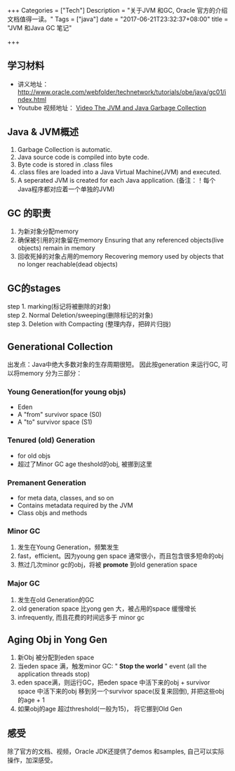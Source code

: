 +++
Categories = ["Tech"]
Description = "关于JVM 和GC, Oracle 官方的介绍文档值得一读。"
Tags = ["java"]
date = "2017-06-21T23:32:37+08:00"
title = "JVM 和Java GC 笔记"

+++


## 学习材料

- 讲义地址： <http://www.oracle.com/webfolder/technetwork/tutorials/obe/java/gc01/index.html>  
- Youtube 视频地址：  [Video The JVM and Java Garbage Collection](https://www.youtube.com/watch?v%3DDoJr5QQYsl8)

## Java & JVM概述

1.  Garbage Collection is automatic.
2.  Java source code is compiled into byte code.
3.  Byte code is stored in .class files
4.  .class files are loaded into a Java Virtual Machine(JVM) and executed.
5.  A seperated JVM is created for each Java application. (备注：！每个Java程序都对应着一个单独的JVM)

## GC 的职责

1.  为新对象分配memory
2.  确保被引用的对象留在memory Ensuring that any referenced objects(live objects) remain in memory
3.  回收死掉的对象占用的memory Recovering memory used by objects that no longer reachable(dead objects)

## GC的stages

step 1. marking(标记将被删除的对象)  
step 2. Normal Deletion/sweeping(删除标记的对象)   
step 3. Deletion with Compacting (整理内存，把碎片归拢)  

## Generational Collection

出发点：Java中绝大多数对象的生存周期很短。
因此按generation 来运行GC, 可以将memory 分为三部分：

### Young Generation(for young objs)

-   Eden
-   A "from" survivor space (S0)
-   A "to" survivor space (S1)

### Tenured (old) Generation

-   for old objs
-   超过了Minor GC age theshold的obj, 被挪到这里

### Premanent Generation

-   for meta data, classes, and so on
-   Contains metadata required by the JVM
-   Class objs and methods

### Minor GC

1.  发生在Young Generation，频繁发生
2.  fast，efficient。因为young gen space 通常很小，而且包含很多短命的obj
3.  熬过几次minor gc的obj，将被 **promote** 到old generation space

### Major GC

1.  发生在old Generation的GC
2.  old generation space 比yong gen 大，被占用的space 缓慢增长
3.  infrequently, 而且花费的时间远多于 minor gc

## Aging Obj in Yong Gen

1.  新Obj 被分配到eden space
2.  当eden space 满，触发minor GC: " **Stop the world** " event (all the application threads stop)
3.  eden space满，则运行GC，把eden space 中活下来的obj + survivor space 中活下来的obj 移到另一个survivor space(反复来回倒), 并把这些obj 的age + 1
4.  如果obj的age 超过threshold(一般为15)， 将它挪到Old Gen

## 感受

除了官方的文档、视频，Oracle JDK还提供了demos 和samples, 自己可以实际操作，加深感受。

